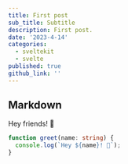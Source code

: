 ```yaml
---
title: First post
sub_title: Subtitle
description: First post.
date: '2023-4-14'
categories:
  - sveltekit
  - svelte
published: true
github_link: ''
---
```


## Markdown

Hey friends! 👋

```ts
function greet(name: string) {
  console.log(`Hey ${name}! 👋`);
}
```
